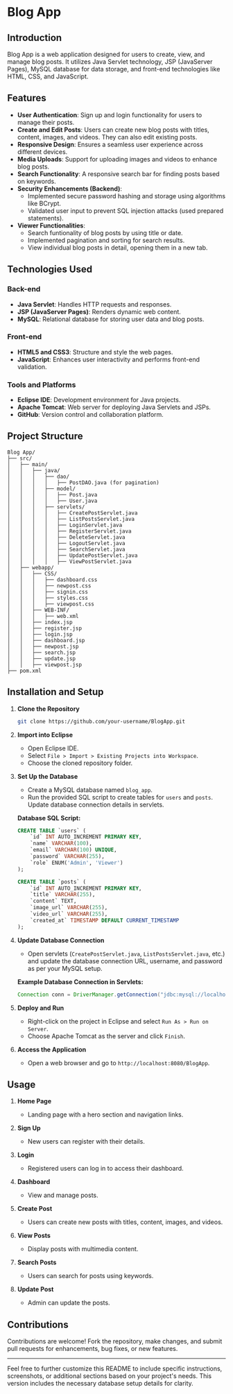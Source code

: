 # Blog App

## Introduction

Blog App is a web application designed for users to create, view, and manage blog posts. It utilizes Java Servlet technology, JSP (JavaServer Pages), MySQL database for data storage, and front-end technologies like HTML, CSS, and JavaScript.

## Features

- **User Authentication**: Sign up and login functionality for users to manage their posts.
- **Create and Edit Posts**: Users can create new blog posts with titles, content, images, and videos. They can also edit existing posts.
- **Responsive Design**: Ensures a seamless user experience across different devices.
- **Media Uploads**: Support for uploading images and videos to enhance blog posts.
- **Search Functionality**: A responsive search bar for finding posts based on keywords.
- **Security Enhancements (Backend)**: 
  - Implemented secure password hashing and storage using algorithms like BCrypt.
  - Validated user input to prevent SQL injection attacks (used prepared statements).
- **Viewer Functionalities**:
  - Search funtionality of blog posts by using title or date.
  - Implemented pagination and sorting for search results.
  - View individual blog posts in detail, opening them in a new tab.

## Technologies Used

### Back-end

- **Java Servlet**: Handles HTTP requests and responses.
- **JSP (JavaServer Pages)**: Renders dynamic web content.
- **MySQL**: Relational database for storing user data and blog posts.

### Front-end

- **HTML5 and CSS3**: Structure and style the web pages.
- **JavaScript**: Enhances user interactivity and performs front-end validation.

### Tools and Platforms

- **Eclipse IDE**: Development environment for Java projects.
- **Apache Tomcat**: Web server for deploying Java Servlets and JSPs.
- **GitHub**: Version control and collaboration platform.

## Project Structure

```
Blog App/
├── src/
│   ├── main/
│   │   ├── java/
│   │   │   ├── dao/
│   │   │   │   ├── PostDAO.java (for pagination)
│   │   │   ├── model/
│   │   │   │   ├── Post.java
│   │   │   │   ├── User.java
│   │   │   ├── servlets/
│   │   │   │   ├── CreatePostServlet.java
│   │   │   │   ├── ListPostsServlet.java
│   │   │   │   ├── LoginServlet.java
│   │   │   │   ├── RegisterServlet.java
│   │   │   │   ├── DeleteServlet.java
│   │   │   │   ├── LogoutServlet.java
│   │   │   │   ├── SearchServlet.java
│   │   │   │   ├── UpdatePostServlet.java
│   │   │   │   ├── ViewPostServlet.java
│   ├── webapp/
│   │   ├── CSS/
│   │   │   ├── dashboard.css
│   │   │   ├── newpost.css
│   │   │   ├── signin.css
│   │   │   ├── styles.css
│   │   │   ├── viewpost.css
│   │   ├── WEB-INF/
│   │   │   ├── web.xml
│   │   ├── index.jsp
│   │   ├── register.jsp
│   │   ├── login.jsp
│   │   ├── dashboard.jsp
│   │   ├── newpost.jsp
│   │   ├── search.jsp
│   │   ├── update.jsp
│   │   ├── viewpost.jsp
├── pom.xml
```

## Installation and Setup

1. **Clone the Repository**
   ```bash
   git clone https://github.com/your-username/BlogApp.git
   ```

2. **Import into Eclipse**
   - Open Eclipse IDE.
   - Select `File > Import > Existing Projects into Workspace`.
   - Choose the cloned repository folder.

3. **Set Up the Database**
   - Create a MySQL database named `blog_app`.
   - Run the provided SQL script to create tables for `users` and `posts`. Update database connection details in servlets.

   **Database SQL Script:**
   ```sql
   CREATE TABLE `users` (
       `id` INT AUTO_INCREMENT PRIMARY KEY,
       `name` VARCHAR(100),
       `email` VARCHAR(100) UNIQUE,
       `password` VARCHAR(255),
       `role` ENUM('Admin', 'Viewer')
   );

   CREATE TABLE `posts` (
       `id` INT AUTO_INCREMENT PRIMARY KEY,
       `title` VARCHAR(255),
       `content` TEXT,
       `image_url` VARCHAR(255),
       `video_url` VARCHAR(255),
       `created_at` TIMESTAMP DEFAULT CURRENT_TIMESTAMP
   );
   ```

4. **Update Database Connection**
   - Open servlets (`CreatePostServlet.java`, `ListPostsServlet.java`, etc.) and update the database connection URL, username, and password as per your MySQL setup.

   **Example Database Connection in Servlets:**
   ```java
   Connection conn = DriverManager.getConnection("jdbc:mysql://localhost:3306/blog_app", "root", "your-password");
   ```

5. **Deploy and Run**
   - Right-click on the project in Eclipse and select `Run As > Run on Server`.
   - Choose Apache Tomcat as the server and click `Finish`.

6. **Access the Application**
   - Open a web browser and go to `http://localhost:8080/BlogApp`.

## Usage

1. **Home Page**
   - Landing page with a hero section and navigation links.
   
2. **Sign Up**
   - New users can register with their details.

3. **Login**
   - Registered users can log in to access their dashboard.

4. **Dashboard**
   - View and manage posts.

5. **Create Post**
   - Users can create new posts with titles, content, images, and videos.

6. **View Posts**
   - Display posts with multimedia content.

7. **Search Posts**
   - Users can search for posts using keywords.

8. **Update Post**
   - Admin can update the posts.

## Contributions

Contributions are welcome! Fork the repository, make changes, and submit pull requests for enhancements, bug fixes, or new features.

---

Feel free to further customize this README to include specific instructions, screenshots, or additional sections based on your project's needs. This version includes the necessary database setup details for clarity.
